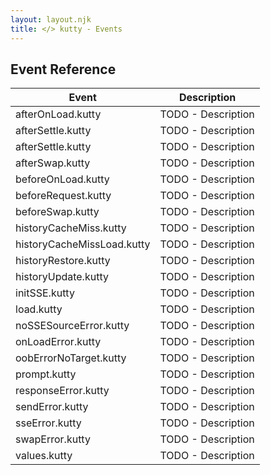 ```yaml
---
layout: layout.njk
title: </> kutty - Events
---
```


## Event Reference

| Event | Description |
|-------|-------------|
| afterOnLoad.kutty | TODO - Description
| afterSettle.kutty | TODO - Description
| afterSettle.kutty | TODO - Description
| afterSwap.kutty | TODO - Description
| beforeOnLoad.kutty | TODO - Description
| beforeRequest.kutty | TODO - Description
| beforeSwap.kutty | TODO - Description
| historyCacheMiss.kutty | TODO - Description
| historyCacheMissLoad.kutty | TODO - Description
| historyRestore.kutty | TODO - Description
| historyUpdate.kutty | TODO - Description
| initSSE.kutty | TODO - Description
| load.kutty | TODO - Description
| noSSESourceError.kutty | TODO - Description
| onLoadError.kutty | TODO - Description
| oobErrorNoTarget.kutty | TODO - Description
| prompt.kutty | TODO - Description
| responseError.kutty | TODO - Description
| sendError.kutty | TODO - Description
| sseError.kutty | TODO - Description
| swapError.kutty | TODO - Description
| values.kutty | TODO - Description
